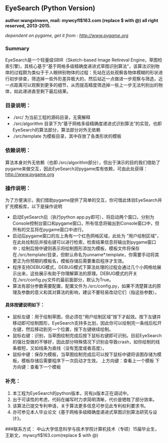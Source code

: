 ## EyeSearch (Python Version)

**author:wangxinwen, mail: mywcyfl$163.com (replace $ with @)
all right reserved, 2013-2015.**

*dependent on pygame, get it from : <http://www.pygame.org>*

### Summary
	
EyeSearch是一个轻量级SBIR（Sketch-based Image Retireval Engine，草图检索引擎)，其核心基于“基于网格多级精确度递进式草图识别算法”，该算法识别物体的过程颇为类似于于人眼辨别物体的过程：先站在远处观察各物体模糊的形状进行初步排查，筛选掉一些外形差异极大的，然后站近一点做进一步观察与筛选，近一点距离可以观察到更多的细节，从而提高精度筛选掉一些上一步无法判别出的物体，如此递进直至剩下最后结果。

### 目录说明：
* ./src/			为当前工程的源码目录，无需解释
* ./src/algorithm 目录下为“基于网格多级精确度递进式识别算法”的实现，也即EyeSearch的算法部分，算法部分对外无依赖
* ./src/template	为模板目录，其中存放了各类形状的模板

### 依赖说明：
算法本身对外无依赖（也即./src/algorithm部分），但出于演示的目的我们借助了pygame来做交互，因此EyeSearch对pygame库有依赖，可由此处获得：http://www.pygame.org

### 操作说明：
为了方便演示，我们借助pygame提供了简单的交互，你可借此体验EyeSearch并扩充模板库，以下是操作说明
	
* 启动EyeSearch后（执行python app.py即可），将启动两个窗口，分别为Console控制台窗口和pygame窗口，所有信息将输出到Console窗口中，但所有的交互将在pygame窗口中进行。
* 启动后pygame窗口的左上角有一个红色网格区域，此处为 “用户绘制区域”，在此处绘制后并按右键可以进行检索，检索结果信息将输出到pygame窗口中；绘制后按中键则表示将绘制图形添加为模板，模板文件将保存在./src/template/目录，但默认命名为unname*.template，你需要手动将其更正为你预期的模板名，模板存储后需要重启程序才生效。
* 程序支持DEBUG模式，DEBUG模式下算法处理的过程会通过几个小网格给展示出来，这些展示有助于你理解算法的原理。DEBUG模式的开关在./src/config.py文件的最前面部分，默认为True。
* 算法有部分参数需要配置，配置文件为./src/config.py，如果不清楚算法的原理及参数的意义和其对算法的影响，建议不要轻易改动它们（指这些参数）。

#### 具体按键说明如下：
* 鼠标左键：用于绘制草图，但必须在“用户绘制区域”按下才起效。按下左键并移动即可绘制图形，EyeSearch支持多比划，因此你可以绘制完一条线后松开左键，然后移动到另一个位置，按下左键继续绘制。
* 鼠标右键：识别，当草图绘制完成后按下鼠标右键即可识别。目前EyeSearch的强壮型做的不够好，因此部分特殊情况下识别会导致crash，如你绘制的线条极短，又如线条为直线（没有宽度或者高度）。
* 鼠标中键：保存为模板，当草图绘制完成后可以按下鼠标中键将该图存储为模板，模板存储后需要程序下一次启动才生效。
	上方向键：查看上一个模板
	下方向键：查看下一个模板

### 补充：
1. 本工程为EyeSearch的python版本，另有js版本正在调试中。
2. 出于可读性的考虑，代码在编写时力求简明清晰，代价是牺牲了部分效率。
3. 该算法已提交专利申请，关于算法更多信息可参见此专利权利要求书。
4. 亦可参见本人毕业论文《基于网格多级精确度递进式草图识别算法研究与设计》。

###联系方式：
中山大学信息科学与技术学院计算机技术（专硕）15届毕业生，王新文，mywcyfl$163.com(replace $ with @)

